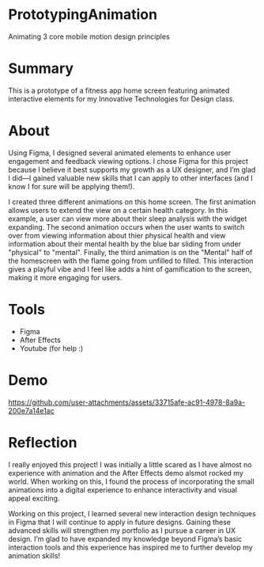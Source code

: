# PrototypingAnimation
Animating 3 core mobile motion design principles

# Summary 
This is a prototype of a fitness app home screen featuring animated interactive elements for my Innovative Technologies for Design class.

# About 
Using Figma, I designed several animated elements to enhance user engagement and feedback viewing options. I chose Figma for this project because I believe it best supports my growth as a UX designer, and I’m glad I did—I gained valuable new skills that I can apply to other interfaces (and I know I for sure will be applying them!).  

I created three different animations on this home screen. The first animation allows users to extend the view on a certain health category. In this example, a user can view more about their sleep analysis with the widget expanding. The second animation occurs when the user wants to switch over from viewing information about thier physical health and view information about their mental health by the blue bar sliding from under "physical" to "mental". Finally, the third animation is on the "Mental" half of the homescreen with the flame going from unfilled to filled. This interaction gives a playful vibe and I feel like adds a hint of gamification to the screen, making it more engaging for users. 

# Tools 
* Figma
* After Effects
* Youtube (for help :)

# Demo 
https://github.com/user-attachments/assets/33715afe-ac91-4978-8a9a-200e7a14e1ac

# Reflection
I really enjoyed this project! I was initially a little scared as I have almost no experience with animation and the After Effects demo alsmot rocked my world. When working on this, I found the process of incorporating the small animations into a digital experience to enhance interactivity and visual appeal exciting.  

Working on this project, I learned several new interaction design techniques in Figma that I will continue to apply in future designs. Gaining these advanced skills will strengthen my portfolio as I pursue a career in UX design. I’m  glad to have expanded my knowledge beyond Figma’s basic interaction tools and this experience has inspired me to further develop my animation skills!
